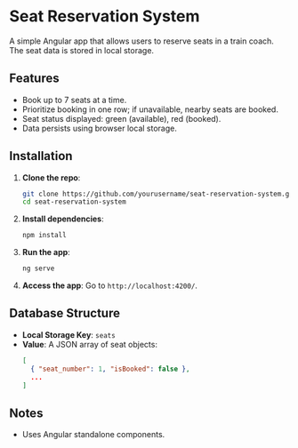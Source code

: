 # Seat Reservation System

A simple Angular app that allows users to reserve seats in a train coach. The seat data is stored in local storage.

## Features

- Book up to 7 seats at a time.
- Prioritize booking in one row; if unavailable, nearby seats are booked.
- Seat status displayed: green (available), red (booked).
- Data persists using browser local storage.

## Installation

1. **Clone the repo**:
   ```bash
   git clone https://github.com/yourusername/seat-reservation-system.git
   cd seat-reservation-system
   ```

2. **Install dependencies**:
   ```bash
   npm install
   ```

3. **Run the app**:
   ```bash
   ng serve
   ```

4. **Access the app**:
   Go to `http://localhost:4200/`.

## Database Structure

- **Local Storage Key**: `seats`
- **Value**: A JSON array of seat objects:
  ```json
  [
    { "seat_number": 1, "isBooked": false },
    ...
  ]
  ```

## Notes

- Uses Angular standalone components.
